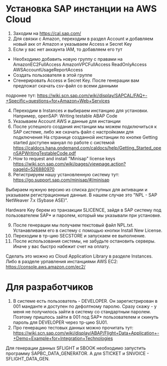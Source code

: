 # Установка SAP инстанции на AWS Cloud

1) Заходим на https://cal.sap.com/
2) Для связки с Amazon, переходим в раздел Account и добавляем новый акк от Amazon и указываем Access и Secret Key
3) Если у вас нет аккаунта IAM, то добавляем его тут
  - Необходимо добавить новую группу с правами на
      AmazonEC2FullAccess
      AmazonVPCFullAccess
      ReadOnlyAccess
      AWSAccountUsageReportAccess
  - Создать пользователя в этой группе
  - Сгенерировать Access и Secret Key. После генерации вам предложат скачать csv-файл со всеми данными

  подронее тут: https://wiki.scn.sap.com/wiki/display/SAPCAL/FAQ+-+Specific+questions+for+Amazon+Web+Services

4) Переходим в Instances и выбираем инстанцию для установки. Например, openSAP: Writing testable ABAP Code
5) Указываем Account AWS и данные для инстанции
6) После успешного создания инстанции мы можем подключиться к SAP системе, либо же скачать файл с настройками для подключения
  На странице созданной инстанции по кнопке Getting started доступен мануал по работе с системой https://caldocs.hana.ondemand.com/caldocs/help/Getting_Started_openSAPWritingTestableCode.pdf
7) How to request and install "Minisap" license keys https://wiki.scn.sap.com/wiki/pages/viewpage.action?pageId=526880970
8) Регистрируем нашу установленную систему тут: https://go.support.sap.com/minisap/#/minisap

Выбираем нужную версию из списка доступных для активации и указываем регистрационные данные.
В нашем случае это "NPL - SAP NetWeaver 7.x (Sybase ASE)".

Hardware Key берем из транзакции SLICENCE, зайдя в SAP систему под пользователем SAP* и паролем, который мы указывали при установке.

9) После генерации мы получаем текстовый файл NPL.txt. Устанавливаем его в систему с помощью кнопки Install New License.
10) Переходим в тр-цию SECSTORE и запускаем ее выполнение.
11) После использования системы, не забудьте остановить серверы. Иначе у вас быстро набежит счет на оплату.

Сделать это можно из Cloud Application Library в разделе Instances.
Либо в разделе урпавления инстанциями AWS EC2: https://console.aws.amazon.com/ec2/

# Для разработчиков
1) В системе есть пользователь - DEVELOPER. Он зарегистрирован в 001 манданте и доступен по дефолтному паролю. Сразу скажу - у меня не получилось зайти в систему со стандартным паролем.
Поэтому пришлось зайти в 001 под SAP* пользователем и скинуть пароль для DEVELOPER через тр-цию SU01.
2) Про генерацию тестовых данных можно прочитать тут: https://wiki.scn.sap.com/wiki/display/ABAP/Flight+Data+Application+-+Demo+Example+for+Integration+Technologies

Для генерации данных SFLIGHT и SBOOK необходимо запустить программу SAPBC_DATA_GENERATOR.
А для STICKET и SNVOICE - SFLIGHT_DATA_GEN.
